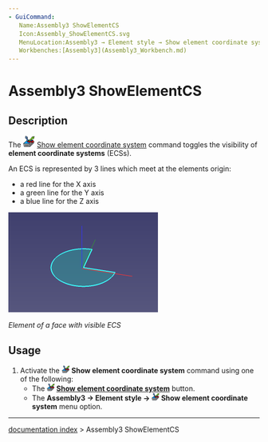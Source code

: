```yaml
---
- GuiCommand:
   Name:Assembly3 ShowElementCS
   Icon:Assembly_ShowElementCS.svg‎‎
   MenuLocation:Assembly3 → Element style → Show element coordinate system
   Workbenches:[Assembly3](Assembly3_Workbench.md)
---
```


# Assembly3 ShowElementCS

## Description

The <img alt="" src=images/Assembly_ShowElementCS.svg  style="width:24px;"> [Show element coordinate system](Assembly3_ShowElementCS.md) command toggles the visibility of **element coordinate systems** (ECSs).

An ECS is represented by 3 lines which meet at the elements origin:

-   a red line for the X axis
-   a green line for the Y axis
-   a blue line for the Z axis

 <img alt="" src=images/Assembly3_ShowElementCS-01.png  style="width:300px;"> 



*Element of a face with visible ECS*

## Usage

1.  Activate the <img alt="" src=images/Assembly_ShowElementCS.svg  style="width:16px;"> **Show element coordinate system** command using one of the following:
    -   The **<img src="images/Assembly_ShowElementCS.svg" width=16px> [Show element coordinate system](Assembly3_ShowElementCS.md)** button.
    -   The **Assembly3 → Element style → <img src="images/Assembly_ShowElementCS.svg" width=16px> Show element coordinate system** menu option.

---
[documentation index](../README.md) > Assembly3 ShowElementCS
